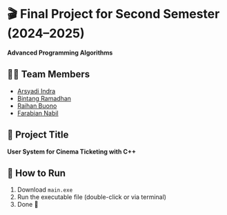 # 🎬 Final Project for Second Semester (2024–2025)  
**Advanced Programming Algorithms**

## 👨‍💻 Team Members
- [Arsyadi Indra](https://github.com/indraprhmbd)  
- [Bintang Ramadhan](https://github.com/TangRmdhn)  
- [Raihan Buono](https://github.com/Rai710)  
- [Farabian Nabil](https://github.com/Fronz31)

## 📌 Project Title
**User System for Cinema Ticketing with C++**

## 🚀 How to Run
1. Download `main.exe`  
2. Run the executable file (double-click or via terminal)  
3. Done 🎉

